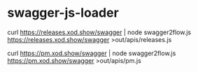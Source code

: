 # swagger-js-loader

curl https://releases.xod.show/swagger | node swagger2flow.js https://releases.xod.show/swagger >out/apis/releases.js

curl https://pm.xod.show/swagger | node swagger2flow.js https://pm.xod.show/swagger >out/apis/pm.js
